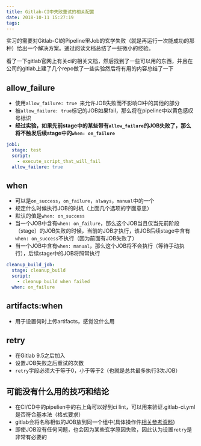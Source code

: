 ```yaml
---
title: Gitlab-CI中失败重试的相关配置
date: 2018-10-11 15:27:19
tags:
---
```


实习的需要对Gitlab-CI的Pipeline里Job的玄学失败（就是再运行一次能成功的那种）给出一个解决方案。通过阅读文档总结了一些微小的经验。

<!-- more -->

看了一下gitlab官网上有关ci的相关文档，然后找到了一些可以用的东西，并且在公司的gitlab上建了几个repo做了一些实验然后将有用的内容总结了一下

allow_failure
---

* 使用`allow_failure: true `来允许JOB失败而不影响CI中的其他的部分
* 被`allow_failure: true`标记的JOB如果fail，那么将在pipeline中以黄色感叹号标识
* **经过实验，如果先前stage中的某些带有`allow_failure`的JOB失败了，那么将不触发后续stage中的`when: on_failure`**


```yaml
job1:
  stage: test
  script:
    - execute_script_that_will_fail
  allow_failure: true
```

when
---

* 可以是`on_success`，`on_failure`，`always`，`manual`中的一个
* 规定什么时候执行JOB的时机（上面几个选项的字面意思）
* 默认的值是`when: on_success`
* 当一个JOB中含有`when: on_failure`，那么这个JOB当且仅当先前阶段（stage）的JOB失败的时候，当前的JOB才执行，该JOB后续stage中含有`when: on_success`不执行（因为前面有JOB失败了）
* 当一个JOB中含有`when: manual`，那么这个JOB将不会执行（等待手动执行），后续stage中的JOB将照常执行

```yaml
cleanup_build_job:
  stage: cleanup_build
  script:
    - cleanup build when failed
  when: on_failure
```

artifacts:when
---

* 用于设置何时上传artifacts，感觉没什么用

retry
---

* 在Gitlab 9.5之后加入
* 设置JOB失败之后重试的次数
* `retry`字段必须大于等于0，小于等于2（也就是总共最多执行3次JOB）

可能没有什么用的技巧和结论
---

* 在CI/CD中的pipelien中的右上角可以好到ci lint，可以用来验证.gitlab-ci.yml是否符合基本法（格式要求）
* gitlab会将名称相似的JOB放到同一个组中(具体操作件[相关参考资料](https://docs.gitlab.com/ee/ci/pipelines.html#grouping-similar-jobs-in-the-pipeline-graph))
* 即使JOB没有任何问题，也会因为某些玄学原因失败，因此认为设置`retry`是非常有必要的